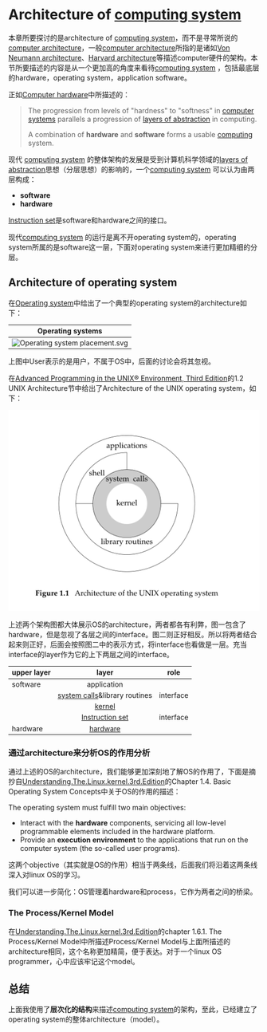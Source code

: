 # Architecture of [computing system](https://en.wikipedia.org/wiki/Computing)

本章所要探讨的是architecture of [computing system](https://en.wikipedia.org/wiki/Computing)，而不是寻常所说的[computer architecture](https://en.wikipedia.org/wiki/Computer_architecture)，一般[computer architecture](https://en.wikipedia.org/wiki/Computer_architecture)所指的是诸如[Von Neumann architecture](https://en.wikipedia.org/wiki/Von_Neumann_architecture)、[Harvard architecture](https://en.wikipedia.org/wiki/Harvard_architecture)等描述computer硬件的架构。本节所要描述的内容是从一个更加高的角度来看待[computing system](https://en.wikipedia.org/wiki/Computing) ，包括最底层的hardware，operating system，application software。

正如[Computer hardware](https://en.wikipedia.org/wiki/Computer_hardware)中所描述的：

> The progression from levels of "hardness" to "softness" in [computer systems](https://en.wikipedia.org/wiki/Computer_system) parallels a progression of [layers of abstraction](https://en.wikipedia.org/wiki/Abstraction_layer) in computing.
>
> A combination of **hardware** and **software** forms a usable [computing](https://en.wikipedia.org/wiki/Computing) system.

现代 [computing system](https://en.wikipedia.org/wiki/Computing) 的整体架构的发展是受到计算机科学领域的[layers of abstraction](https://en.wikipedia.org/wiki/Abstraction_layer)思想（分层思想）的影响的，一个[computing system](https://en.wikipedia.org/wiki/Computing) 可以认为由两层构成：

- **software**
- **hardware**

[Instruction set](https://en.wikipedia.org/wiki/Instruction_set_architecture)是software和hardware之间的接口。

现代[computing system](https://en.wikipedia.org/wiki/Computing) 的运行是离不开operating system的，operating system所属的是software这一层，下面对operating system来进行更加精细的分层。

## Architecture of operating system

在[Operating system](https://en.wikipedia.org/wiki/Operating_system)中给出了一个典型的operating system的architecture如下：

| Operating systems                                            |
| ------------------------------------------------------------ |
| ![Operating system placement.svg](https://upload.wikimedia.org/wikipedia/commons/thumb/e/e1/Operating_system_placement.svg/165px-Operating_system_placement.svg.png?ynotemdtimestamp=1579826192892) |

上图中User表示的是用户，不属于OS中，后面的讨论会将其忽视。

在[Advanced Programming in the UNIX® Environment, Third Edition](http://www.apuebook.com/toc3e.html)的1.2 UNIX Architecture节中给出了Architecture of the UNIX operating system，如下：

![img](./architecture-of-the-Unix-operating-Sysem.png)

上述两个架构图都大体展示OS的architecture，两者都各有利弊，图一包含了hardware，但是忽视了各层之间的interface。图二则正好相反。所以将两者结合起来则正好，后面会按照图二中的表示方式，将interface也看做是一层。充当interface的layer作为它的上下两层之间的interface。

| upper layer |                            layer                             |   role    |
| ----------- | :----------------------------------------------------------: | :-------: |
| software    |                         application                          |           |
|             | [system calls](https://en.wikipedia.org/wiki/System_call)&library routines | interface |
|             |  [kernel](https://en.wikipedia.org/wiki/Kernel_(computing))  |           |
|             | [Instruction set](https://en.wikipedia.org/wiki/Instruction_set_architecture) | interface |
| hardware    | [hardware](https://en.wikipedia.org/wiki/Computer_hardware)  |           |



### 通过architecture来分析OS的作用分析

通过上述的OS的architecture，我们能够更加深刻地了解OS的作用了，下面是摘抄自[Understanding.The.Linux.kernel.3rd.Edition](https://www.oreilly.com/library/view/understanding-the-linux/0596005652/)的Chapter 1.4. Basic Operating System Concepts中关于OS的作用的描述：

The operating system must fulfill two main objectives:

- Interact with the **hardware** components, servicing all low-level programmable elements included in the hardware platform.
- Provide an **execution environment** to the applications that run on the computer system (the so-called user programs).

这两个objective（其实就是OS的作用）相当于两条线，后面我们将沿着这两条线深入对linux OS的学习。

我们可以进一步简化：OS管理着hardware和process，它作为两者之间的桥梁。



### The Process/Kernel Model

在[Understanding.The.Linux.kernel.3rd.Edition](https://www.oreilly.com/library/view/understanding-the-linux/0596005652/)的chapter 1.6.1. The Process/Kernel Model中所描述Process/Kernel Model与上面所描述的architecture相同，这个名称更加精简，便于表达。对于一个linux OS programmer，心中应该牢记这个model。



## 总结

上面我使用了**层次化的结构**来描述[computing system](https://en.wikipedia.org/wiki/Computing)的架构，至此，已经建立了operating system的整体architecture（model）。
